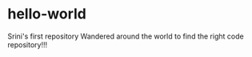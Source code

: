 # hello-world
Srini's first repository
Wandered around the world to find the right code repository!!!
